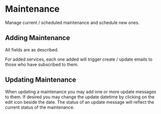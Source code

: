 # Maintenance #

Manage current / scheduled maintenance and schedule new ones.

## Adding Maintenance ##

All fields are as described.

For added services, each one added will trigger create / update emails to those who have subscribed to them.

## Updating Maintenance ##

When updating a maintenance you may add one or more update messages to them. If desired you may change the update datetime by clicking on the edit icon beside the date. The status of an update message will reflect the current status of the maintenance.
